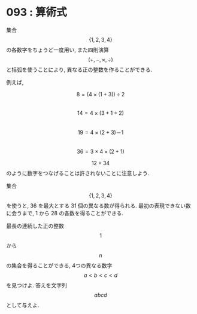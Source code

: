 # 093 : 算術式

集合$$\{1, 2, 3, 4\}$$の各数字をちょうど一度用い, また四則演算$$(+, -, \times, \div)$$と括弧を使うことにより, 異なる正の整数を作ることができる.

例えば,

$$8 = (4 \times (1 + 3)) \div 2$$  
$$14 = 4 \times (3 + 1 \div 2)$$  
$$19 = 4 \times (2 + 3) － 1$$  
$$36 = 3 \times 4 \times (2 + 1)$$

$$12 + 34$$ のように数字をつなげることは許されないことに注意しよう.

集合$$\{1, 2, 3, 4\}$$を使うと, 36 を最大とする 31 個の異なる数が得られる. 最初の表現できない数に会うまで, 1 から 28 の各数を得ることができる.

最長の連続した正の整数$$1$$から$$n$$の集合を得ることができる, 4つの異なる数字$$a < b < c < d$$を見つけよ. 答えを文字列$$abcd$$として与えよ.

